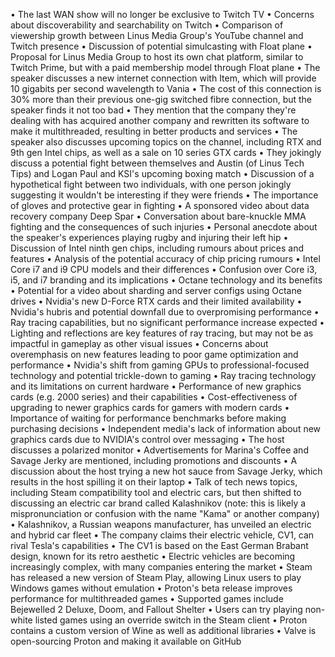 • The last WAN show will no longer be exclusive to Twitch TV
• Concerns about discoverability and searchability on Twitch
• Comparison of viewership growth between Linus Media Group's YouTube channel and Twitch presence
• Discussion of potential simulcasting with Float plane
• Proposal for Linus Media Group to host its own chat platform, similar to Twitch Prime, but with a paid membership model through Float plane
• The speaker discusses a new internet connection with Item, which will provide 10 gigabits per second wavelength to Vania
• The cost of this connection is 30% more than their previous one-gig switched fibre connection, but the speaker finds it not too bad
• They mention that the company they're dealing with has acquired another company and rewritten its software to make it multithreaded, resulting in better products and services
• The speaker also discusses upcoming topics on the channel, including RTX and 9th gen Intel chips, as well as a sale on 10 series GTX cards
• They jokingly discuss a potential fight between themselves and Austin (of Linus Tech Tips) and Logan Paul and KSI's upcoming boxing match
• Discussion of a hypothetical fight between two individuals, with one person jokingly suggesting it wouldn't be interesting if they were friends
• The importance of gloves and protective gear in fighting
• A sponsored video about data recovery company Deep Spar
• Conversation about bare-knuckle MMA fighting and the consequences of such injuries
• Personal anecdote about the speaker's experiences playing rugby and injuring their left hip
• Discussion of Intel ninth gen chips, including rumours about prices and features
• Analysis of the potential accuracy of chip pricing rumours
• Intel Core i7 and i9 CPU models and their differences
• Confusion over Core i3, i5, and i7 branding and its implications
• Octane technology and its benefits
• Potential for a video about sharding and server configs using Octane drives
• Nvidia's new D-Force RTX cards and their limited availability
• Nvidia's hubris and potential downfall due to overpromising performance
• Ray tracing capabilities, but no significant performance increase expected
• Lighting and reflections are key features of ray tracing, but may not be as impactful in gameplay as other visual issues
• Concerns about overemphasis on new features leading to poor game optimization and performance
• Nvidia's shift from gaming GPUs to professional-focused technology and potential trickle-down to gaming
• Ray tracing technology and its limitations on current hardware
• Performance of new graphics cards (e.g. 2000 series) and their capabilities
• Cost-effectiveness of upgrading to newer graphics cards for gamers with modern cards
• Importance of waiting for performance benchmarks before making purchasing decisions
• Independent media's lack of information about new graphics cards due to NVIDIA's control over messaging
• The host discusses a polarized monitor
• Advertisements for Marina's Coffee and Savage Jerky are mentioned, including promotions and discounts
• A discussion about the host trying a new hot sauce from Savage Jerky, which results in the host spilling it on their laptop
• Talk of tech news topics, including Steam compatibility tool and electric cars, but then shifted to discussing an electric car brand called Kalashnikov (note: this is likely a mispronunciation or confusion with the name "Kama" or another company)
• Kalashnikov, a Russian weapons manufacturer, has unveiled an electric and hybrid car fleet
• The company claims their electric vehicle, CV1, can rival Tesla's capabilities
• The CV1 is based on the East German Brabant design, known for its retro aesthetic
• Electric vehicles are becoming increasingly complex, with many companies entering the market
• Steam has released a new version of Steam Play, allowing Linux users to play Windows games without emulation
• Proton's beta release improves performance for multithreaded games
• Supported games include Bejewelled 2 Deluxe, Doom, and Fallout Shelter
• Users can try playing non-white listed games using an override switch in the Steam client
• Proton contains a custom version of Wine as well as additional libraries
• Valve is open-sourcing Proton and making it available on GitHub